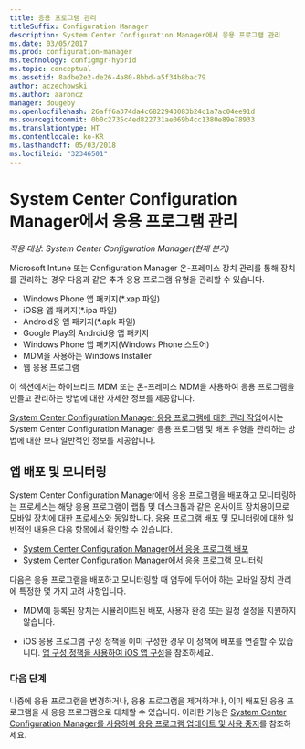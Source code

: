 ```yaml
---
title: 응용 프로그램 관리
titleSuffix: Configuration Manager
description: System Center Configuration Manager에서 응용 프로그램 관리
ms.date: 03/05/2017
ms.prod: configuration-manager
ms.technology: configmgr-hybrid
ms.topic: conceptual
ms.assetid: 8adbe2e2-de26-4a80-8bbd-a5f34b8bac79
author: aczechowski
ms.author: aaroncz
manager: dougeby
ms.openlocfilehash: 26aff6a374da4c6822943083b24c1a7ac04ee91d
ms.sourcegitcommit: 0b0c2735c4ed822731ae069b4cc1380e89e78933
ms.translationtype: HT
ms.contentlocale: ko-KR
ms.lasthandoff: 05/03/2018
ms.locfileid: "32346501"
---
```

# <a name="manage-applications-in-system-center-configuration-manager"></a>System Center Configuration Manager에서 응용 프로그램 관리

*적용 대상: System Center Configuration Manager(현재 분기)*

Microsoft Intune 또는 Configuration Manager 온-프레미스 장치 관리를 통해 장치를 관리하는 경우 다음과 같은 추가 응용 프로그램 유형을 관리할 수 있습니다.
- Windows Phone 앱 패키지(*.xap 파일)
- iOS용 앱 패키지(*.ipa 파일)
- Android용 앱 패키지(*.apk 파일)
- Google Play의 Android용 앱 패키지
- Windows Phone 앱 패키지(Windows Phone 스토어)
- MDM을 사용하는 Windows Installer
- 웹 응용 프로그램

이 섹션에서는 하이브리드 MDM 또는 온-프레미스 MDM을 사용하여 응용 프로그램을 만들고 관리하는 방법에 대한 자세한 정보를 제공합니다.

[System Center Configuration Manager 응용 프로그램에 대한 관리 작업](../../apps/deploy-use/management-tasks-applications.md)에서는 System Center Configuration Manager 응용 프로그램 및 배포 유형을 관리하는 방법에 대한 보다 일반적인 정보를 제공합니다.

## <a name="deploying-and-monitoring-apps"></a>앱 배포 및 모니터링

System Center Configuration Manager에서 응용 프로그램을 배포하고 모니터링하는 프로세스는 해당 응용 프로그램이 랩톱 및 데스크톱과 같은 온사이트 장치용이므로 모바일 장치에 대한 프로세스와 동일합니다. 응용 프로그램 배포 및 모니터링에 대한 일반적인 내용은 다음 항목에서 확인할 수 있습니다.

- [System Center Configuration Manager에서 응용 프로그램 배포](../../apps/deploy-use/deploy-applications.md)
- [System Center Configuration Manager에서 응용 프로그램 모니터링](../../apps/deploy-use/monitor-applications-from-the-console.md)

다음은 응용 프로그램을 배포하고 모니터링할 때 염두에 두어야 하는 모바일 장치 관리에 특정한 몇 가지 고려 사항입니다.

- MDM에 등록된 장치는 시뮬레이트된 배포, 사용자 환경 또는 일정 설정을 지원하지 않습니다.

- iOS 응용 프로그램 구성 정책을 이미 구성한 경우 이 정책에 배포를 연결할 수 있습니다. [앱 구성 정책을 사용하여 iOS 앱 구성](configure-ios-apps-with-app-configuration-policies.md)을 참조하세요.

### <a name="next-steps"></a>다음 단계

나중에 응용 프로그램을 변경하거나, 응용 프로그램을 제거하거나, 이미 배포된 응용 프로그램을 새 응용 프로그램으로 대체할 수 있습니다. 이러한 기능은 [System Center Configuration Manager를 사용하여 응용 프로그램 업데이트 및 사용 중지](../../apps/deploy-use/update-and-retire-applications.md)를 참조하세요.
